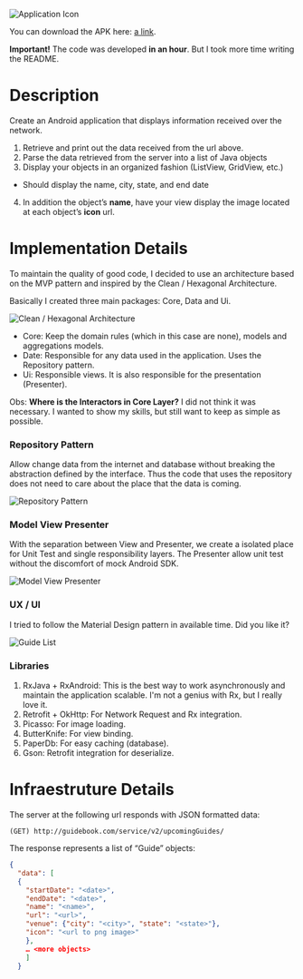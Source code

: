 ![Application Icon][icon]

You can download the APK here: [a link][apk].

**Important!** The code was developed **in an hour**. But I took more time writing the README.

# Description

Create an Android application that displays information received over the network.

1. Retrieve and print out the data received from the url above.
2. Parse the data retrieved from the server into a list of Java objects
3. Display your objects in an organized fashion (ListView, GridView, etc.)
  - Should display the name, city, state, and end date
4. In addition the object’s **name**, have your view display the image located at each object’s **icon** url.

# Implementation Details

To maintain the quality of good code, I decided to use an architecture based on the MVP pattern and inspired by the Clean / Hexagonal Architecture.

Basically I created three main packages: Core, Data and Ui.

![Clean / Hexagonal Architecture][architecture]

- Core: Keep the domain rules (which in this case are none), models and aggregations models.
- Date: Responsible for any data used in the application. Uses the Repository pattern.
- Ui: Responsible views. It is also responsible for the presentation (Presenter).

Obs: **Where is the Interactors in Core Layer?** I did not think it was necessary. I wanted to show my skills, but still want to keep as simple as possible.

### Repository Pattern
 
Allow change data from the internet and database without breaking the abstraction defined by the interface. Thus the code that uses the repository does not need to care about the place that the data is coming.

![Repository Pattern][repository_pattern]

### Model View Presenter

With the separation between View and Presenter, we create a isolated place for Unit Test and single responsibility layers. The Presenter allow unit test without the discomfort of mock Android SDK.

![Model View Presenter][mvp]

### UX / UI

I tried to follow the Material Design pattern in available time. Did you like it?

![Guide List][app]

### Libraries

1. RxJava + RxAndroid: This is the best way to work asynchronously and maintain the application scalable. I'm not a genius with Rx, but I really love it.
2. Retrofit + OkHttp: For Network Request and Rx integration.
3. Picasso: For image loading.
4. ButterKnife: For view binding.
5. PaperDb: For easy caching (database).
6. Gson: Retrofit integration for deserialize.

# Infraestruture Details

The server at the following url responds with JSON formatted data:

```(GET) http://guidebook.com/service/v2/upcomingGuides/```

The response represents a list of “Guide” objects:

```json
{
  "data": [
  {
    "startDate": "<date>",
    "endDate": "<date>",
    "name": "<name>",
    "url": "<url>",
    "venue": {"city": "<city>", "state": "<state>"},
    "icon": "<url to png image>"
    },
    … <more objects>
    ]
  }
  ```

[apk]: https://github.com/marcellogalhardo/Android-Code-Challenge/releases/download/0.0.1/app-debug.apk "APK to Download"
[icon]: https://raw.githubusercontent.com/marcellogalhardo/Android-Code-Challenge/master/app/src/main/res/mipmap-xxxhdpi/ic_launcher.png "Application Icon"
[architecture]: https://raw.githubusercontent.com/marcellogalhardo/Android-Code-Challenge/master/images/architecture.png "Application Architecture"
[repository_pattern]: https://raw.githubusercontent.com/marcellogalhardo/Android-Code-Challenge/master/images/repository_pattern.png "Repository Pattern"
[mvp]: https://raw.githubusercontent.com/marcellogalhardo/Android-Code-Challenge/master/images/mvp.png "Model View Presenter"
[app]: https://raw.githubusercontent.com/marcellogalhardo/Android-Code-Challenge/master/images/app.png "Application Design"